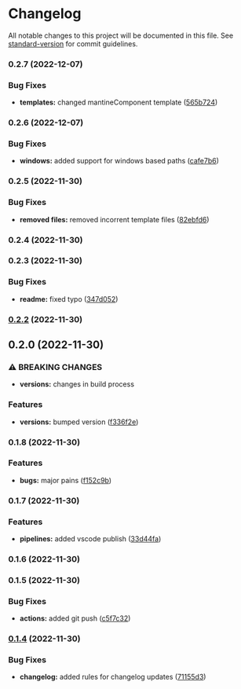 # Changelog

All notable changes to this project will be documented in this file. See [standard-version](https://github.com/conventional-changelog/standard-version) for commit guidelines.

### 0.2.7 (2022-12-07)


### Bug Fixes

* **templates:** changed mantineComponent template ([565b724](https://github.com/simpel/little-template-maker/commit/565b724ad709423b2dea035c5a1598d221ed8004))

### 0.2.6 (2022-12-07)


### Bug Fixes

* **windows:** added support for windows based paths ([cafe7b6](https://github.com/simpel/little-template-maker/commit/cafe7b68cbded2138cbb1d4134a8bcc2f74f8249))

### 0.2.5 (2022-11-30)


### Bug Fixes

* **removed files:** removed incorrent template files ([82ebfd6](https://github.com/simpel/little-template-maker/commit/82ebfd6b68d55b29c67d5269dadf61f7d4ad6b48))

### 0.2.4 (2022-11-30)

### 0.2.3 (2022-11-30)


### Bug Fixes

* **readme:** fixed typo ([347d052](https://github.com/simpel/little-template-maker/commit/347d052558a400f2e696dc339f6856f964fad744))

### [0.2.2](https://github.com/simpel/little-template-maker/compare/v0.2.0...v0.2.2) (2022-11-30)

## 0.2.0 (2022-11-30)


### ⚠ BREAKING CHANGES

* **versions:** changes in build process

### Features

* **versions:** bumped version ([f336f2e](https://github.com/simpel/little-template-maker/commit/f336f2e1f46f68d6224421082e855452640c35a2))

### 0.1.8 (2022-11-30)


### Features

* **bugs:** major pains ([f152c9b](https://github.com/simpel/little-template-maker/commit/f152c9b3bd9a2a2275af72d4796e388ec7c80c11))

### 0.1.7 (2022-11-30)


### Features

* **pipelines:** added vscode publish ([33d44fa](https://github.com/simpel/little-template-maker/commit/33d44faf94c8813550410e65ba7d298903a718c2))

### 0.1.6 (2022-11-30)

### 0.1.5 (2022-11-30)


### Bug Fixes

* **actions:** added git push ([c5f7c32](https://github.com/simpel/little-template-maker/commit/c5f7c3291b72b467a727aedf4772866ed0539ad2))

### [0.1.4](https://github.com/simpel/little-template-maker/commit/compare/v0.1.3...v0.1.4) (2022-11-30)


### Bug Fixes

* **changelog:** added rules for changelog updates ([71155d3](https://github.com/simpel/little-template-maker/commit/71155d3ebf9bb5c169e78b391a7df77478859a08))
